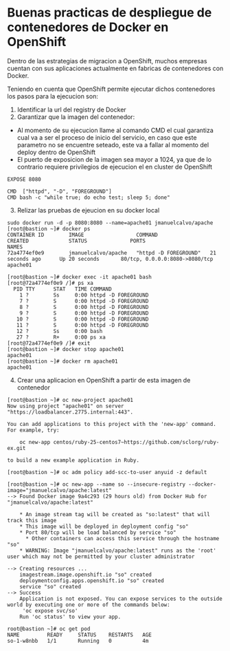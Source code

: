 # Buenas practicas de despliegue de contenedores de Docker en OpenShift

Dentro de las estrategias de migracion a OpenShift, muchos empresas cuentan con sus aplicaciones actualmente en fabricas de contenedores con Docker.

Teniendo en cuenta que OpenShift permite ejecutar dichos contenedores los pasos para la ejecucion son:

1. Identificar la url del registry de Docker
2. Garantizar que la imagen del contenedor:
* Al momento de su ejecucion llame al comando CMD el cual garantiza cual va a ser el proceso de inicio del servicio, en caso que este parametro no se encuentre seteado, este va a fallar al momento del deploy dentro de OpenShift
* El puerto de exposicion de la imagen sea mayor a 1024, ya que de lo contrario requiere privilegios de ejecucion el en cluster de OpenShift

```
EXPOSE 8080

CMD  ["httpd", "-D", "FOREGROUND"]
CMD bash -c "while true; do echo test; sleep 5; done"
```

3. Relizar las pruebas de ejeucion en su docker local
```
sudo docker run -d -p 8080:8080 --name=apache01 jmanuelcalvo/apache
[root@bastion ~]# docker ps
CONTAINER ID        IMAGE                 COMMAND                 CREATED             STATUS              PORTS                            NAMES
72a4774ef0e9        jmanuelcalvo/apache   "httpd -D FOREGROUND"   21 seconds ago      Up 20 seconds       80/tcp, 0.0.0.0:8080->8080/tcp   apache01

[root@bastion ~]# docker exec -it apache01 bash
[root@72a4774ef0e9 /]# ps xa
  PID TTY      STAT   TIME COMMAND
    1 ?        Ss     0:00 httpd -D FOREGROUND
    7 ?        S      0:00 httpd -D FOREGROUND
    8 ?        S      0:00 httpd -D FOREGROUND
    9 ?        S      0:00 httpd -D FOREGROUND
   10 ?        S      0:00 httpd -D FOREGROUND
   11 ?        S      0:00 httpd -D FOREGROUND
   12 ?        Ss     0:00 bash
   27 ?        R+     0:00 ps xa
[root@72a4774ef0e9 /]# exit
[root@bastion ~]# docker stop apache01
apache01
[root@bastion ~]# docker rm apache01
apache01
```

4. Crear una aplicacion en OpenShift a partir de esta imagen de contenedor
```
[root@bastion ~]# oc new-project apache01
Now using project "apache01" on server "https://loadbalancer.2775.internal:443".

You can add applications to this project with the 'new-app' command. For example, try:

    oc new-app centos/ruby-25-centos7~https://github.com/sclorg/ruby-ex.git

to build a new example application in Ruby.

[root@bastion ~]# oc adm policy add-scc-to-user anyuid -z default

[root@bastion ~]# oc new-app --name so --insecure-registry --docker-image="jmanuelcalvo/apache:latest"
--> Found Docker image 9a4c293 (29 hours old) from Docker Hub for "jmanuelcalvo/apache:latest"

    * An image stream tag will be created as "so:latest" that will track this image
    * This image will be deployed in deployment config "so"
    * Port 80/tcp will be load balanced by service "so"
      * Other containers can access this service through the hostname "so"
    * WARNING: Image "jmanuelcalvo/apache:latest" runs as the 'root' user which may not be permitted by your cluster administrator

--> Creating resources ...
    imagestream.image.openshift.io "so" created
    deploymentconfig.apps.openshift.io "so" created
    service "so" created
--> Success
    Application is not exposed. You can expose services to the outside world by executing one or more of the commands below:
     'oc expose svc/so'
    Run 'oc status' to view your app.

root@bastion ~]# oc get pod
NAME         READY     STATUS    RESTARTS   AGE
so-1-w8nbb   1/1       Running   0          4m
```

